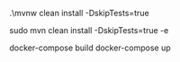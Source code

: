 .\mvnw clean install -DskipTests=true

sudo mvn clean install -DskipTests=true -e

docker-compose build
docker-compose up